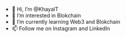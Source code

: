 - 👋 Hi, I’m @KhayalT
- 👀 I’m interested in Blokchain
- 🌱 I’m currently learning Web3 and Blokchain
- 📫  Follow me on Instagram and LinkedIn

<!---
KhayalT/KhayalT is a ✨ special ✨ repository because its `README.md` (this file) appears on your GitHub profile.
You can click the Preview link to take a look at your changes.
--->

